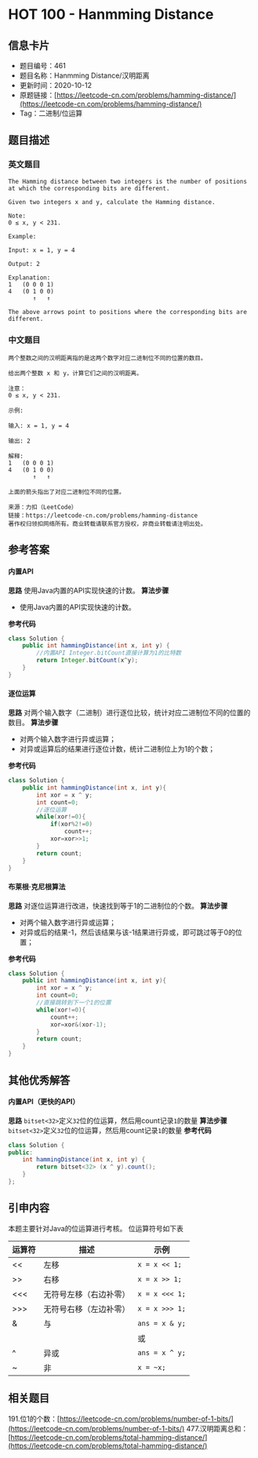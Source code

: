 # HOT 100 - Hanmming Distance

## 信息卡片
- 题目编号：461
- 题目名称：Hanmming Distance/汉明距离
- 更新时间：2020-10-12
- 原题链接：[https://leetcode-cn.com/problems/hamming-distance/](https://leetcode-cn.com/problems/hamming-distance/)
- Tag：二进制/位运算



## 题目描述
### 英文题目
```
The Hamming distance between two integers is the number of positions at which the corresponding bits are different.

Given two integers x and y, calculate the Hamming distance.

Note:
0 ≤ x, y < 231.

Example:

Input: x = 1, y = 4

Output: 2

Explanation:
1   (0 0 0 1)
4   (0 1 0 0)
       ↑   ↑

The above arrows point to positions where the corresponding bits are different.
```


### 中文题目
```
两个整数之间的汉明距离指的是这两个数字对应二进制位不同的位置的数目。

给出两个整数 x 和 y，计算它们之间的汉明距离。

注意：
0 ≤ x, y < 231.

示例:

输入: x = 1, y = 4

输出: 2

解释:
1   (0 0 0 1)
4   (0 1 0 0)
       ↑   ↑

上面的箭头指出了对应二进制位不同的位置。

来源：力扣（LeetCode）
链接：https://leetcode-cn.com/problems/hamming-distance
著作权归领扣网络所有。商业转载请联系官方授权，非商业转载请注明出处。
```


## 参考答案
#### 内置API
**思路**
使用Java内置的API实现快速的计数。
**算法步骤**

- 使用Java内置的API实现快速的计数。

**参考代码**
```java
class Solution {
    public int hammingDistance(int x, int y) {
        //内置API Integer.bitCount直接计算为1的比特数
        return Integer.bitCount(x^y);
    }
}
```


#### 逐位运算
**思路**
对两个输入数字（二进制）进行逐位比较，统计对应二进制位不同的位置的数目。
**算法步骤**

- 对两个输入数字进行异或运算；
- 对异或运算后的结果进行逐位计数，统计二进制位上为1的个数；

**参考代码**
```java
class Solution {
	public int hammingDistance(int x, int y){
        int xor = x ^ y;
        int count=0;
        //逐位运算
        while(xor!=0){
            if(xor%2!=0)
                count++;
            xor=xor>>1;
        }
        return count;
    }
}
```


#### 布莱根·克尼根算法
**思路**
对逐位运算进行改进，快速找到等于1的二进制位的个数。
**算法步骤**

- 对两个输入数字进行异或运算；
- 对异或后的结果-1，然后该结果与该-1结果进行异或，即可跳过等于0的位置；

**参考代码**
```java
class Solution {
    public int hammingDistance(int x, int y){
        int xor = x ^ y;
        int count=0;
        //直接跳转到下一个1的位置
        while(xor!=0){
            count++;
            xor=xor&(xor-1);
        }
        return count;
    }
}
```


## 其他优秀解答
#### 内置API（更快的API）
**思路**
`bitset<32>`定义`32`位的位运算，然后用count记录`1`的数量
**算法步骤**
`bitset<32>`定义`32`位的位运算，然后用count记录`1`的数量
**参考代码**


```java
class Solution {
public:
    int hammingDistance(int x, int y) {
        return bitset<32> (x ^ y).count();
    }
};
```


## 引申内容
本题主要针对Java的位运算进行考核。
位运算符号如下表

| 运算符 | 描述 | 示例 |
| --- | --- | --- |
| << | 左移 | `x = x << 1;` |
| >> | 右移 | `x = x >> 1;` |
| <<< | 无符号左移（右边补零） | `x = x <<< 1;` |
| >>> | 无符号右移（左边补零） | `x = x >>> 1;` |
| & | 与 | `ans = x & y;` |
| | | 或 | `ans = x | y;` |
| ^ | 异或 | `ans = x ^ y;` |
| ~ | 非 | `x = ~x;` |



## 相关题目
191.位1的个数：[https://leetcode-cn.com/problems/number-of-1-bits/](https://leetcode-cn.com/problems/number-of-1-bits/)
477.汉明距离总和：[https://leetcode-cn.com/problems/total-hamming-distance/](https://leetcode-cn.com/problems/total-hamming-distance/)
